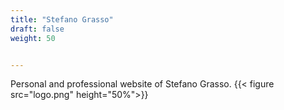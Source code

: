 ```yaml
---
title: "Stefano Grasso"
draft: false
weight: 50


---
```


Personal and professional website of Stefano Grasso.
{{< figure src="logo.png" height="50%">}}

